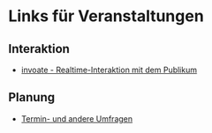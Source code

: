 # Links für Veranstaltungen

## Interaktion
* [invoate - Realtime-Interaktion mit dem Publikum](https://invote.de/)

## Planung
* [Termin- und andere Umfragen](https://terminplaner.dfn.de/?language=de)
